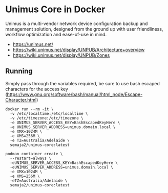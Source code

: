 # Unimus Core in Docker

Unimus is a multi-vendor network device configuration backup and management solution, designed from the ground up with user friendliness, workflow optimization and ease-of-use in mind.

  - https://unimus.net/
  - https://wiki.unimus.net/display/UNPUB/Architecture+overview
  - https://wiki.unimus.net/display/UNPUB/Zones

## Running

Simply pass through the variables required, be sure to use bash escaped characters for the access key (https://www.gnu.org/software/bash/manual/html_node/Escape-Character.html)

```
docker run --rm -it \
  -v /etc/localtime:/etc/localtime \
  -v /etc/timezone:/etc/timezone \
  -e UNIMUS_SERVER_ACCESS_KEY=BashEscapedKeyHere \
  -e UNIMUS_SERVER_ADDRESS=unimus.domain.local \
  -e XMX=1024M \
  -e XMS=256M \
  -e TZ=Australia/Adelaide \
  semaja2/unimus-core:latest
```
```
podman container create \
  --restart=always \
  -eUNIMUS_SERVER_ACCESS_KEY=BashEscapedKeyHere \
  -eUNIMUS_SERVER_ADDRESS=unimus.domain.local \
  -e XMX=1024M \
  -e XMS=256M \
  -eTZ=Australia/Adelaide \
  semaja2/unimus-core:latest
```
